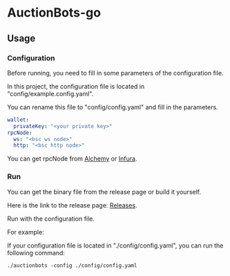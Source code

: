 # AuctionBots-go

## Usage

### Configuration

Before running, you need to fill in some parameters of the configuration file.

In this project, the configuration file is located in "config/example.config.yaml".

You can rename this file to "config/config.yaml" and fill in the parameters.
```yaml
wallet:
  privateKey: "<your private key>"
rpcNode:
  ws: "<bsc ws node>"
  http: "<bsc http node>"
```
You can get rpcNode from [Alchemy](https://www.alchemy.com/) or [Infura](https://www.infura.io/).


### Run
You can get the binary file from the release page or build it yourself.

Here is the link to the release page: [Releases](https://github.com/lista-dao/AuctionBots-go/releases/).

Run with the configuration file.

For example:

If your configuration file is located in "./config/config.yaml", you can run the following command:
```shell
./auctionbots -config ./config/config.yaml
```
